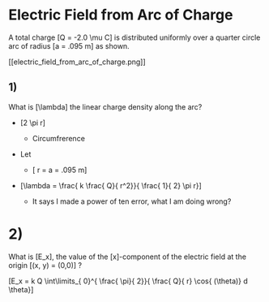 # Electric Field from Arc of Charge
A total charge \[Q = -2.0 \mu C\] is distributed 
uniformly over a quarter circle arc of radius \[a = .095 m\] as shown.

[[electric_field_from_arc_of_charge.png]]

## 1)

What is \[\lambda\] the linear charge density along the arc?

* \[2 \pi r\]
  * Circumfrerence
* Let
  * \[ r = a = .095 m\]

* \[\lambda = \frac{ k \frac{ Q}{ r^2}}{  \frac{ 1}{ 2} \pi r}\]
  * It says I made a power of ten error, what I am doing wrong?

# 2)
What is \[E_x\], the value of the \[x\]-component of the electric field at the origin \[(x, y) = (0,0)\] ?

\[E_x = k Q \int\limits_{ 0}^{ \frac{ \pi}{ 2}}{ \frac{ Q}{ r} \cos{ (\theta)} d \theta}\]
